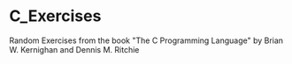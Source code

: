 # C_Exercises
Random Exercises from the book "The C Programming Language" by Brian W. Kernighan and Dennis M. Ritchie
